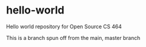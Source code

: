 # hello-world
Hello world repository for Open Source CS 464

This is a branch spun off from the main, master branch 
